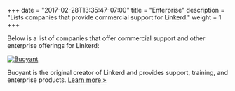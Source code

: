 +++
date = "2017-02-28T13:35:47-07:00"
title = "Enterprise"
description = "Lists companies that provide commercial support for Linkerd."
weight = 1
+++

Below is a list of companies that offer commercial support and other enterprise
offerings for Linkerd:

[![Buoyant](/images/buoyant-logo-master-black-retina.png)][bent]

Buoyant is the original creator of Linkerd and provides support, training, and
enterprise products. [Learn more &raquo;][bent]

[bent]: https://buoyant.io/enterprise
